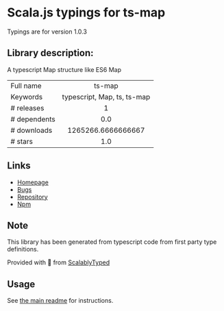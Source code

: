 
# Scala.js typings for ts-map

Typings are for version 1.0.3

## Library description:
A typescript Map structure like ES6 Map

|                    |                 |
| ------------------ | :-------------: |
| Full name          | ts-map |
| Keywords           | typescript, Map, ts, ts-map |
| # releases         | 1 |
| # dependents       | 0.0 |
| # downloads        | 1265266.6666666667 |
| # stars            | 1.0 |

## Links
- [Homepage](https://github.com/lavyun/ts-map)
- [Bugs](https://github.com/lavyun/ts-map/issues)
- [Repository](https://github.com/lavyun/ts-map)
- [Npm](https://www.npmjs.com/package/ts-map)
    


## Note
This library has been generated from typescript code from first party type definitions.

Provided with :purple_heart: from [ScalablyTyped](https://github.com/oyvindberg/ScalablyTyped)

## Usage
See [the main readme](../../readme.md) for instructions.


